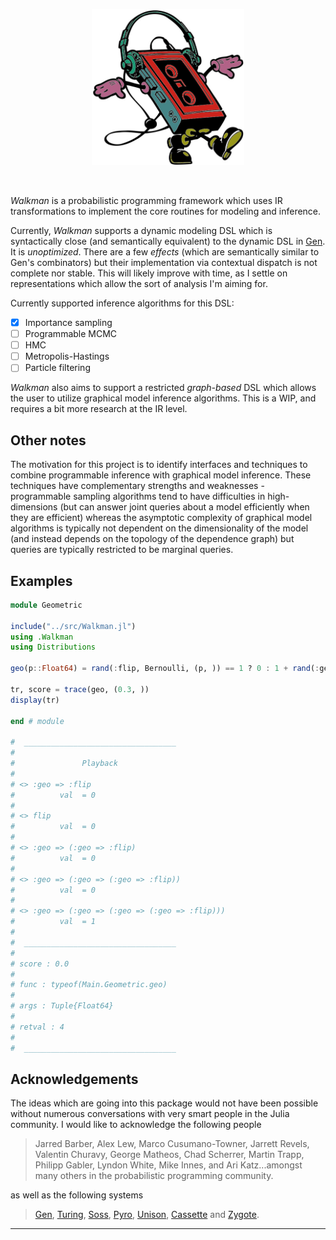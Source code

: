 <p align="center">
<img height="250px" src="img/walkman.jpeg"/>
</p>
<br>

_Walkman_ is a probabilistic programming framework which uses IR transformations to implement the core routines for modeling and inference.

Currently, _Walkman_ supports a dynamic modeling DSL which is syntactically close (and semantically equivalent) to the dynamic DSL in [Gen](https://www.gen.dev/). It is _unoptimized_. There are a few _effects_ (which are semantically similar to Gen's combinators) but their implementation via contextual dispatch is not complete nor stable. This will likely improve with time, as I settle on representations which allow the sort of analysis I'm aiming for.

Currently supported inference algorithms for this DSL:
- [X] Importance sampling
- [ ] Programmable MCMC
- [ ] HMC
- [ ] Metropolis-Hastings
- [ ] Particle filtering

_Walkman_ also aims to support a restricted _graph-based_ DSL which allows the user to utilize graphical model inference algorithms. This is a WIP, and requires a bit more research at the IR level.

## Other notes

The motivation for this project is to identify interfaces and techniques to combine programmable inference with graphical model inference. These techniques have complementary strengths and weaknesses - programmable sampling algorithms tend to have difficulties in high-dimensions (but can answer joint queries about a model efficiently when they are efficient) whereas the asymptotic complexity of graphical model algorithms is typically not dependent on the dimensionality of the model (and instead depends on the topology of the dependence graph) but queries are typically restricted to be marginal queries.

## Examples

```julia
module Geometric

include("../src/Walkman.jl")
using .Walkman
using Distributions

geo(p::Float64) = rand(:flip, Bernoulli, (p, )) == 1 ? 0 : 1 + rand(:geo, geo, p)

tr, score = trace(geo, (0.3, ))
display(tr)

end # module

#  __________________________________
#
#               Playback
#
# <> :geo => :flip
#          val  = 0
#
# <> flip
#          val  = 0
#
# <> :geo => (:geo => :flip)
#          val  = 0
#
# <> :geo => (:geo => (:geo => :flip))
#          val  = 0
#
# <> :geo => (:geo => (:geo => (:geo => :flip)))
#          val  = 1
#
#  __________________________________
#
# score : 0.0
#
# func : typeof(Main.Geometric.geo)
#
# args : Tuple{Float64}
#
# retval : 4
#
#  __________________________________
```

## Acknowledgements

The ideas which are going into this package would not have been possible without numerous conversations with very smart people in the Julia community. I would like to acknowledge the following people

> Jarred Barber, Alex Lew, Marco Cusumano-Towner, Jarrett Revels, Valentin Churavy, George Matheos, Chad Scherrer, Martin Trapp, Philipp Gabler, Lyndon White, Mike Innes, and Ari Katz...amongst many others in the probabilistic programming community.

as well as the following systems

> [Gen](https://github.com/probcomp/Gen.jl), [Turing](https://github.com/TuringLang/Turing.jl), [Soss](https://github.com/cscherrer/Soss.jl), [Pyro](https://pyro.ai/), [Unison](https://www.unisonweb.org/), [Cassette](https://github.com/jrevels/Cassette.jl) and [Zygote](https://github.com/FluxML/Zygote.jl).


---
